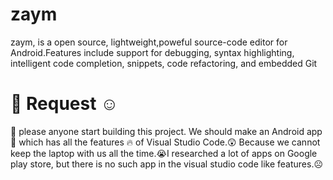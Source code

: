 # zaym
zaym, is a open source, lightweight,poweful source-code editor for Android.Features include support for debugging, syntax highlighting, intelligent code completion, snippets, code refactoring, and embedded Git

# 🔶 Request ☺️
🔸 please anyone start building this project.
We should make an Android app 💭 which has all the features 🔥 of Visual Studio Code.😲 Because we cannot keep the laptop with us all the time.😭I researched a lot of apps on Google play store, but there is no such app in the visual studio code like features.☹️
